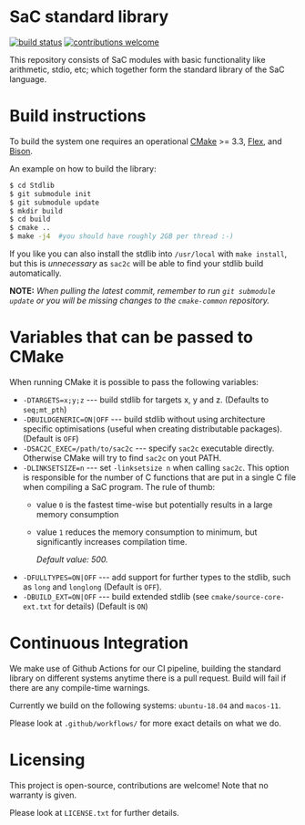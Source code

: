 SaC standard library
====================

[![build status](https://github.com/SacBase/Stdlib/workflows/Build%20On%20Changes/badge.svg)](https://github.com/SacBase/Stdlib/actions?query=workflow%3A"Build+On+Changes") [![contributions welcome](https://img.shields.io/badge/contributions-welcome-brightgreen.svg)](https://github.com/SacBase/Stdlib/issues)

This repository consists of SaC modules with basic functionality like
arithmetic, stdio, etc; which together form the standard library of the SaC
language.

Build instructions
==================

To build the system one requires an operational [CMake](https://cmake.org/) >= 3.3,
[Flex](http://flex.sourceforge.net/), and [Bison](https://www.gnu.org/software/bison/).

An example on how to build the library:
```bash
$ cd Stdlib
$ git submodule init
$ git submodule update
$ mkdir build
$ cd build
$ cmake ..
$ make -j4  #you should have roughly 2GB per thread :-)
```

If you like you can also install the stdlib into `/usr/local` with `make
install`, but this is _unnecessary_ as `sac2c` will be able to find your stdlib
build automatically.

**NOTE:** *When pulling the latest commit, remember to run `git submodule
update` or you will be missing changes to the `cmake-common` repository.*

Variables that can be passed to CMake
=========================================

When running CMake it is possible to pass the following variables:

* `-DTARGETS=x;y;z` --- build stdlib for targets x, y and z. (Defaults to `seq;mt_pth`)
* `-DBUILDGENERIC=ON|OFF` --- build stdlib without using architecture specific optimisations
   (useful when creating distributable packages). (Default is `OFF`)
* `-DSAC2C_EXEC=/path/to/sac2c` --- specify `sac2c` executable directly. Otherwise CMake will
  try to find `sac2c` on yout PATH.
* `-DLINKSETSIZE=n` --- set `-linksetsize n` when calling `sac2c`.  This option is responsible
  for the number of C functions that are put in a single C file when compiling a SaC program.
  The rule of thumb:
  * value `0` is the fastest time-wise but potentially results in a large memory consumption
  * value `1` reduces the memory consumption to minimum, but significantly increases compilation time.
  
    *Default value: 500.*
* `-DFULLTYPES=ON|OFF` --- add support for further types to the stdlib, such as `long` and
  `longlong` (Default is `OFF`).
* `-DBUILD_EXT=ON|OFF` --- build extended stdlib (see
  `cmake/source-core-ext.txt` for details) (Default is `ON`)

Continuous Integration
=====================

We make use of Github Actions for our CI pipeline, building the standard library on different systems
anytime there is a pull request. Build will fail if there are any compile-time warnings.

Currently we build on the following systems: `ubuntu-18.04` and `macos-11`.

Please look at `.github/workflows/` for more exact details on what we do.

Licensing
=========

This project is open-source, contributions are welcome! Note that no warranty is given.

Please look at `LICENSE.txt` for further details.
